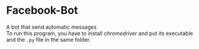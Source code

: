 # Facebook-Bot
 A bot that send automatic messages   
 To run this program, you have to install *chromedriver* and put its executable and the `.py` file in the same folder.